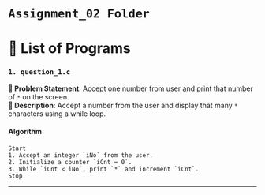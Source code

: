 # `Assignment_02 Folder`

# 📂 List of Programs

### `1. question_1.c`
**📝 Problem Statement**: Accept one number from user and print that number of `*` on the screen.<br>
**📌 Description**: Accept a number from the user and display that many `*` characters using a while loop.

#### Algorithm
```
Start
1. Accept an integer `iNo` from the user.
2. Initialize a counter `iCnt = 0`.
3. While `iCnt < iNo`, print `*` and increment `iCnt`.
Stop
```

---
